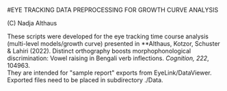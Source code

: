 #EYE TRACKING DATA PREPROCESSING FOR GROWTH CURVE ANALYSIS 

(C) Nadja Althaus

These scripts were developed for the eye tracking time course analysis (multi-level models/growth curve)
presented in **Althaus, Kotzor, Schuster & Lahiri (2022). Distinct orthography boosts morphophonological discrimination: 
Vowel raising in Bengali verb inflections. *Cognition, 222*, 104963.  
They are intended for "sample report" exports from EyeLink/DataViewer.  Exported files need to be placed in subdirectory ./Data.

